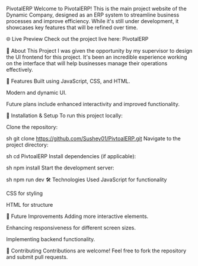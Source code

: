 PivotalERP
Welcome to PivotalERP! This is the main project website of the Dynamic Company, designed as an ERP system to streamline business processes and improve efficiency. While it's still under development, it showcases key features that will be refined over time.

🌐 Live Preview
Check out the project live here: PivotalERP

📌 About This Project
I was given the opportunity by my supervisor to design the UI frontend for this project. It's been an incredible experience working on the interface that will help businesses manage their operations effectively.

📌 Features
Built using JavaScript, CSS, and HTML.

Modern and dynamic UI.

Future plans include enhanced interactivity and improved functionality.

🚀 Installation & Setup
To run this project locally:

Clone the repository:

sh
git clone https://github.com/Sushey01/PivtoalERP.git
Navigate to the project directory:

sh
cd PivtoalERP
Install dependencies (if applicable):

sh
npm install
Start the development server:

sh
npm run dev
🛠️ Technologies Used
JavaScript for functionality

CSS for styling

HTML for structure

📌 Future Improvements
Adding more interactive elements.

Enhancing responsiveness for different screen sizes.

Implementing backend functionality.

🤝 Contributing
Contributions are welcome! Feel free to fork the repository and submit pull requests.
